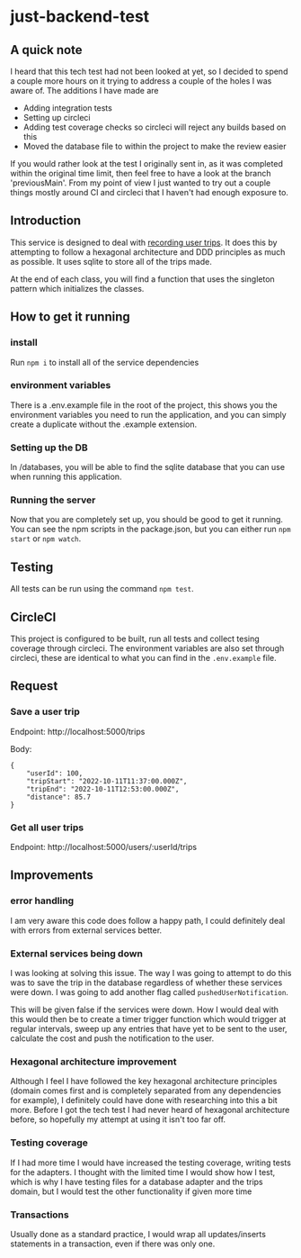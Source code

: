 # **just-backend-test**

## **A quick note**
I heard that this tech test had not been looked at yet, so I decided to spend a couple more hours on it trying to address a couple of the holes I was aware of. The additions I have made are
- Adding integration tests
- Setting up circleci 
- Adding test coverage checks so circleci will reject any builds based on this
- Moved the database file to within the project to make the review easier

If you would rather look at the test I originally sent in, as it was completed within the original time limit, then feel free to have a look at the branch 'previousMain'. From my point of view I just wanted to try out a couple things mostly around CI and circleci that I haven't had enough exposure to.
## **Introduction**

This service is designed to deal with [recording user trips](https://just-insure.slab.com/public/posts/just-backend-exercise-la2d85s9). It does this by attempting to follow a hexagonal architecture and DDD principles as much as possible. It uses sqlite to store all of the trips made.

At the end of each class, you will find a function that uses the singleton pattern which initializes the classes.

## **How to get it running**
### **install**
Run `npm i` to install all of the service dependencies

### **environment variables**
There is a .env.example file in the root of the project, this shows you the environment variables you need to run the application, and you can simply create a duplicate without the .example extension.

### **Setting up the DB**
In /databases, you will be able to find the sqlite database that you can use when running this application. 

### **Running the server**
Now that you are completely set up, you should be good to get it running. You can see the npm scripts in the package.json, but you can either run `npm start` or `npm watch`.

## **Testing**
All tests can be run using the command `npm test`. 

## **CircleCI**
This project is configured to be built, run all tests and collect tesing coverage through circleci. The environment variables are also set through circleci, these are identical to what you can find in the `.env.example` file.

## **Request**

### **Save a user trip** 
Endpoint: 
http://localhost:5000/trips

Body:
```
{
    "userId": 100,
    "tripStart": "2022-10-11T11:37:00.000Z",
    "tripEnd": "2022-10-11T12:53:00.000Z",
    "distance": 85.7
}
```
### **Get all user trips** 
Endpoint:
http://localhost:5000/users/:userId/trips
## **Improvements**

### **error handling**
I am very aware this code does follow a happy path, I could definitely deal with errors from external services better.

### **External services being down**
I was looking at solving this issue. The way I was going to attempt to do this was to save the trip in the database regardless of whether these services were down. I was going to add another flag called `pushedUserNotification`. 

This will be given false if the services were down. How I would deal with this would then be to create a timer trigger function which would trigger at regular intervals, sweep up any entries that have yet to be sent to the user, calculate the cost and push the notification to the user.
### **Hexagonal architecture improvement**
Although I feel I have followed the key hexagonal architecture principles (domain comes first and is completely separated from any dependencies for example), I definitely could have done with researching into this a bit more. Before I got the tech test I had never heard of hexagonal architecture before, so hopefully my attempt at using it isn't too far off. 

### **Testing coverage**
If I had more time I would have increased the testing coverage, writing tests for the adapters. I thought with the limited time I would show how I test, which is why I have testing files for a database adapter and the trips domain, but I would test the other functionality if given more time

### **Transactions**
Usually done as a standard practice, I would wrap all updates/inserts statements in a transaction, even if there was only one. 


